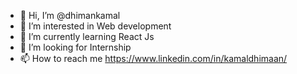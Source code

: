 - 👋 Hi, I’m @dhimankamal
- 👀 I’m interested in Web development
- 🌱 I’m currently learning React Js
- 💞️ I’m looking for Internship 
- 📫 How to reach me https://www.linkedin.com/in/kamaldhimaan/

<!---
dhimankamal/dhimankamal is a ✨ special ✨ repository because its `README.md` (this file) appears on your GitHub profile.
You can click the Preview link to take a look at your changes.
--->
